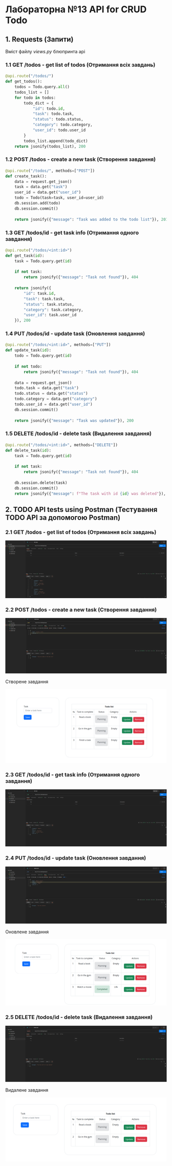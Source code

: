 # Лабораторна №13 API for CRUD Todo

## 1. Requests (Запити)

Вміст файлу *views.py* блюпринта api

### 1.1 GET /todos - get list of todos (Отримання всіх завдань)

```python
@api.route("/todos/")
def get_todos():
    todos = Todo.query.all()
    todos_list = []
    for todo in todos:
        todo_dict = {
            "id": todo.id,
            "task": todo.task,
            "status": todo.status,
            "category": todo.category,
            "user_id": todo.user_id
        }
        todos_list.append(todo_dict)
    return jsonify(todos_list), 200
```

### 1.2 POST /todos - create a new task (Створення завдання)

```python
@api.route("/todos/", methods=["POST"])
def create_task():
    data = request.get_json()
    task = data.get("task")
    user_id = data.get("user_id")
    todo = Todo(task=task, user_id=user_id)
    db.session.add(todo)
    db.session.commit()

    return jsonify({"message": "Task was added to the todo list"}), 201
```

### 1.3 GET /todos/id - get task info (Отримання одного завдання)

```python
@api.route("/todos/<int:id>")
def get_task(id):
    task = Todo.query.get(id)

    if not task:
        return jsonify({"message": "Task not found"}), 404

    return jsonify({
        "id": task.id,
        "task": task.task,
        "status": task.status,
        "category": task.category,
        "user_id": task.user_id
    }), 200
```

### 1.4 PUT /todos/id - update task (Оновлення завдання)

```python
@api.route("/todos/<int:id>", methods=["PUT"])
def update_task(id):
    todo = Todo.query.get(id)

    if not todo:
        return jsonify({"message": "Task not found"}), 404

    data = request.get_json()
    todo.task = data.get("task")
    todo.status = data.get("status")
    todo.category = data.get("category")
    todo.user_id = data.get("user_id")
    db.session.commit()

    return jsonify({"message": "Task was updated"}), 200
```

### 1.5 DELETE /todos/id - delete task (Видалення завдання)

```python
@api.route("/todos/<int:id>", methods=["DELETE"])
def delete_task(id):
    task = Todo.query.get(id)

    if not task:
        return jsonify({"message": "Task not found"}), 404

    db.session.delete(task)
    db.session.commit()
    return jsonify({"message": f"The task with id {id} was deleted"}), 200
```

## 2. TODO API tests using Postman (Тестування TODO API за допомогою Postman)

### 2.1 GET /todos - get list of todos (Отримання всіх завдань)

![image](/screenshots/lab13/lab13_1.png)

### 2.2 POST /todos - create a new task (Створення завдання)

![image](/screenshots/lab13/lab13_2.png)

Створене завдання

![image](/screenshots/lab13/lab13_3.png)

### 2.3 GET /todos/id - get task info (Отримання одного завдання)

![image](/screenshots/lab13/lab13_4.png)

### 2.4 PUT /todos/id - update task (Оновлення завдання)

![image](/screenshots/lab13/lab13_5.png)

Оновлене завдання

![image](/screenshots/lab13/lab13_6.png)

### 2.5 DELETE /todos/id - delete task (Видалення завдання)

![image](/screenshots/lab13/lab13_7.png)

Видалене завдання

![image](/screenshots/lab13/lab13_8.png)